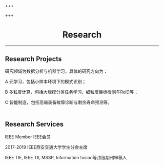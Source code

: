 +++

+++



<div class="container">
    <div style="text-align:center;border-bottom: 1px solid #3D3D3D">
        <h1 style="">
            Research
        </h1>
    </div>
    <div style="margin:30px 0 0 0">
        <h2>
            Research Projects
        </h2>
        <p>
            研究领域为数据分析与机器学习。具体的研究方向为：
        </p>
        <p>
            A 元学习，包括小样本环境下的模式识别；
        </p>
        <p>
            B 多粒度计算，包括大规模分类任务学习、细粒度目标检测与ReID等；
        </p>
        <p>
            C 智能制造，包括高端装备故障诊断与剩余寿命预测等。
        </p>
        <h2 style="margin-top:50px">
            Research Services
        </h2>
        <p>
            IEEE Member IEEE会员
        </p>
        <p>
           2017-2019 IEEE西安交通大学学生分会主席
        </p>
        <p>
           IEEE TIE, IEEE TII, MSSP, Information fusion等顶级期刊审稿人
        </p>
    </div>
</div>



​    


